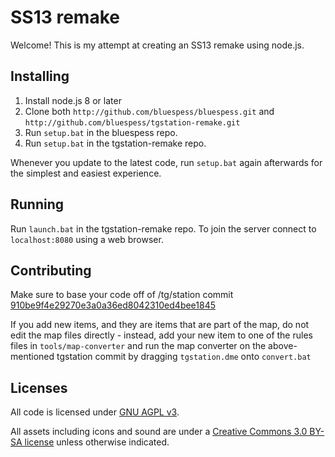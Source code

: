 # SS13 remake

Welcome! This is my attempt at creating an SS13 remake using node.js.

## Installing

1. Install node.js 8 or later
2. Clone both `http://github.com/bluespess/bluespess.git` and `http://github.com/bluespess/tgstation-remake.git`
3. Run `setup.bat` in the bluespess repo.
4. Run `setup.bat` in the tgstation-remake repo.

Whenever you update to the latest code, run `setup.bat` again afterwards for the simplest and easiest experience.

## Running

Run `launch.bat` in the tgstation-remake repo. To join the server connect to `localhost:8080` using a web browser.

## Contributing

Make sure to base your code off of /tg/station commit [910be9f4e29270e3a0a36ed8042310ed4bee1845](https://github.com/tgstation/tgstation/tree/910be9f4e29270e3a0a36ed8042310ed4bee1845)

If you add new items, and they are items that are part of the map, do not edit the map files directly - instead, add your new item to one of the rules files in `tools/map-converter` and run the map converter on the above-mentioned tgstation commit by dragging `tgstation.dme` onto `convert.bat`

## Licenses

All code is licensed under [GNU AGPL v3](https://www.gnu.org/licenses/agpl-3.0.html).

All assets including icons and sound are under a [Creative Commons 3.0 BY-SA license](https://creativecommons.org/licenses/by-sa/3.0/) unless otherwise indicated.
